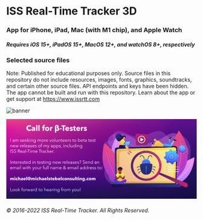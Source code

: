 #  ISS Real-Time Tracker 3D

### App for iPhone, iPad, Mac (with M1 chip), and Apple Watch
##### Requires iOS 15+, iPadOS 15+, MacOS 12+, and watchOS 8+, respectively

### Selected source files

Note: Published for educational purposes only. Source files in this repository do not include resources, images, fonts, graphics, soundtracks, and certain other source files. API endpoints and keys have been hidden. The app cannot be built and run with this repository.
Learn about the app or get support at https://www.issrtt.com

![banner](https://github.com/MDStebel/ISSRTT3D-Source-Selected/blob/d7b4977d23399d70c08844ddaa38ab3107a0685b/Banner%20-%20ISS%20Real-Time%20Tracker%203D.png)

![banner](https://github.com/MDStebel/ISSRTT-Source-Public/blob/master/Call%20for%20Beta%20Testers.png)


###### © 2016-2022 ISS Real-Time Tracker. All Rights Reserved.
